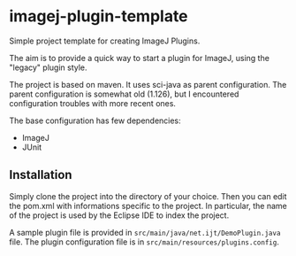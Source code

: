 # imagej-plugin-template
Simple project template for creating ImageJ Plugins.

The aim is to provide a quick way to start a plugin for ImageJ, using the "legacy" plugin style. 

The project is based on maven. It uses sci-java as parent configuration. The parent configuration 
is somewhat old (1.126), but I encountered configuration troubles with more recent ones. 

The base configuration has few dependencies:

* ImageJ
* JUnit

## Installation

Simply clone the project into the directory of your choice. 
Then you can edit the pom.xml with informations specific to the project. 
In particular, the name of the project is used by the Eclipse IDE to index
the project.

A sample plugin file is provided in `src/main/java/net.ijt/DemoPlugin.java` file.
The plugin configuration file is in `src/main/resources/plugins.config`.
